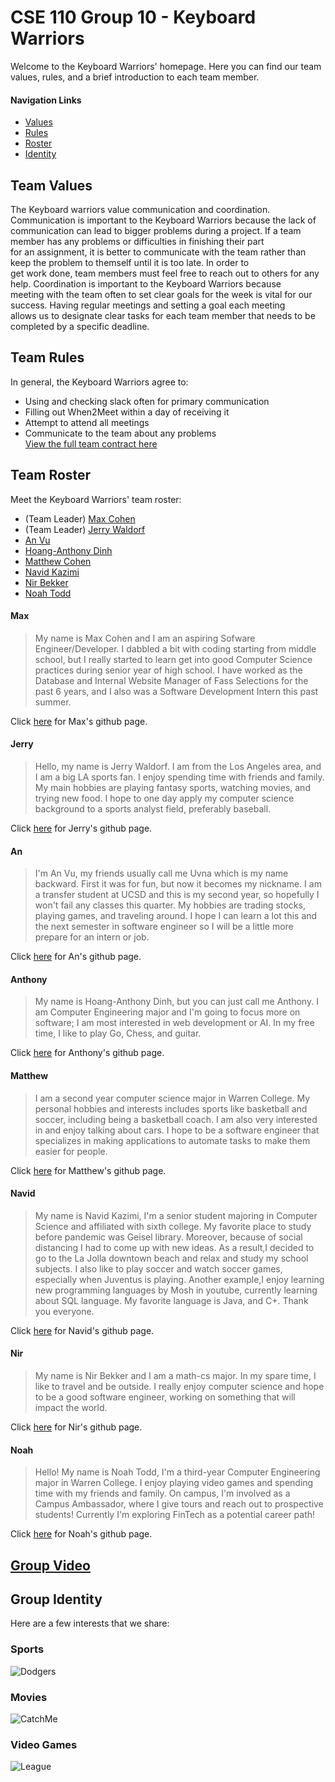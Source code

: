 # CSE 110 Group 10 - Keyboard Warriors
Welcome to the Keyboard Warriors' homepage. Here you can find our team values, rules, and a brief introduction to each team member.

#### Navigation Links
* [Values](#team-values)
* [Rules](#team-rules)
* [Roster](#team-roster)
* [Identity](#group-identity)

## Team Values
The Keyboard warriors value communication and coordination. Communication is important to the Keyboard Warriors because the lack of \
communication can lead to bigger problems during a project. If a team member has any problems or difficulties in finishing their part \
for an assignment, it is better to communicate with the team rather than keep the problem to themself until it is too late. In order to \
get work done, team members must feel free to reach out to others for any help. Coordination is important to the Keyboard Warriors because\
meeting with the team often to set clear goals for the week is vital for our success. Having regular meetings and setting a goal each meeting \
allows us to designate clear tasks for each team member that needs to be completed by a specific deadline. 

## Team Rules
In general, the Keyboard Warriors agree to:
* Using and checking slack often for primary communication
* Filling out When2Meet within a day of receiving it
* Attempt to attend all meetings
* Communicate to the team about any problems \
[View the full team contract here](admin/misc/rules.md)

## Team Roster
Meet the Keyboard Warriors' team roster:
* (Team Leader) [Max Cohen](#max)
* (Team Leader) [Jerry Waldorf](#jerry)
* [An Vu](#an)
* [Hoang-Anthony Dinh](#anthony)
* [Matthew Cohen](#matthew)
* [Navid Kazimi](#navid)
* [Nir Bekker](#nir)
* [Noah Todd](#noah)

#### Max
> My name is Max Cohen and I am an aspiring Sofware Engineer/Developer. I dabbled a bit with coding starting from middle school, but I really
started to learn get into good Computer Science practices during senior year of high school. I have worked as the Database and Internal Website
Manager of Fass Selections for the past 6 years, and I also was a Software Development Intern this past summer. <br/> 

Click [here](https://maxcoh3n.github.io/About-Me/) for Max's github page.

#### Jerry
> Hello, my name is Jerry Waldorf.  I am from the Los Angeles area, and I am a big LA sports fan.  I enjoy spending time with friends and family.  My main hobbies are playing fantasy sports, watching movies, and trying new food.  I hope to one day apply my computer science background to a sports analyst field, preferably baseball.

Click [here](https://jerrywaldorfiii.github.io/CSE_110_Projects/) for Jerry's github page.

#### An
> I'm An Vu, my friends usually call me Uvna which is my name backward. First it was for fun, but now it becomes my nickname. I am a transfer student
at UCSD and this is my second year, so hopefully I won't fail any classes this quarter. My hobbies are trading stocks, playing games, and traveling around.
I hope I can learn a lot this and the next semester in software engineer so I will be a little more prepare for an intern or job.

Click [here](https://anvu1997.github.io/Lab1/) for An's github page.

#### Anthony
> My name is Hoang-Anthony Dinh, but you can just call me Anthony. I am Computer Engineering major and I'm going to focus more on software; I am
most interested in web development or AI. In my free time, I like to play Go, Chess, and guitar. <br/>

Click [here](https://hod002.github.io/) for Anthony's github page.

#### Matthew
> I am a second year computer science major in Warren College. My personal hobbies and interests includes sports like basketball and soccer, including being a basketball coach. 
I am also very interested in and enjoy talking about cars. I hope to be a software engineer that specializes in making applications to automate tasks to make them easier for 
people. <br/>

Click [here](https://m3cohen.github.io/CSE110Lab1/) for Matthew's github page.

#### Navid
> My name is Navid Kazimi, I'm a senior student majoring in Computer Science and affiliated with sixth college. My favorite place to study before pandemic was Geisel library. Moreover, because of social distancing I had to come up with new ideas.
As a result,I decided to go to the La Jolla downtown beach and relax and study my school subjects. I also like to play soccer and watch soccer games, especially when Juventus is playing. Another example,I enjoy learning new programming languages by Mosh in youtube, currently learning about SQL language. My favorite language is Java, and C+.
Thank you everyone. <br/>

Click [here](https://nkazimi.github.io/) for Navid's github page.

#### Nir
> My name is Nir Bekker and I am a math-cs major. In my spare time, I like to travel and be outside. I really enjoy computer science and hope to be a good
software engineer, working on something that will impact the world. <br/>

Click [here](https://nir24.github.io/) for Nir's github page.

#### Noah
> Hello! My name is Noah Todd, I'm a third-year Computer Engineering major in Warren College. I enjoy playing video games and spending time with my friends and family. On campus, I'm involved as a Campus Ambassador, where I give tours and reach out to prospective students! Currently I'm exploring FinTech as a potential career path! <br/>

Click [here](https://nwtodd.github.io/) for Noah's github page.

## [Group Video](https://youtu.be/GGG7LQadCCU)

## Group Identity

Here are a few interests that we share:

### Sports

![Dodgers](dodgers.jpg)

### Movies

![CatchMe](catchMe.jpg)

### Video Games

![League](league.jpg)
